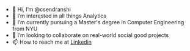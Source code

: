 - 👋 Hi, I’m @csendranshi
- 👀 I’m interested in all things Analytics
- 🌱 I’m currently pursuing a Master's degree in Computer Engineering from NYU
- 💞️ I’m looking to collaborate on real-world social good projects
- 📫 How to reach me at [Linkedin](https://www.linkedin.com/in/anshikagupta08/) 

<!---
csendranshi/csendranshi is a ✨ special ✨ repository because its `README.md` (this file) appears on your GitHub profile.
You can click the Preview link to take a look at your changes.
--->
